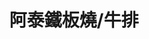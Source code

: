 ---
title: "阿泰鐵板燒/牛排"
description: "阿泰鐵板燒/牛排"
layout: shop
keywords:
  - 美食競賽
  - 台灣美食
  - 美食精選
datePublished: "2025-06-30"
dateModified: "2025-07-05"
city: "新北市"
district: "永和區"
address: "新北市永和區保平路18巷21號"
phone: "0286603456"
geo: "25.00797063502691, 121.51187453749408"
google_map: "https://maps.app.goo.gl/qSCPEnuUdzWHTxW19"
footinder: "https://footinder.com.tw/%e6%96%b0%e5%8c%97%e5%b8%82%e6%b0%b8%e5%92%8c%e5%8d%80/7425/"
official: ""
award:
  - name: "夜市王"
    year: "2024"
    entries:
      - nightMarket: "樂華夜市"
        food_type: "牛肉"
        rank: "第四名"

---